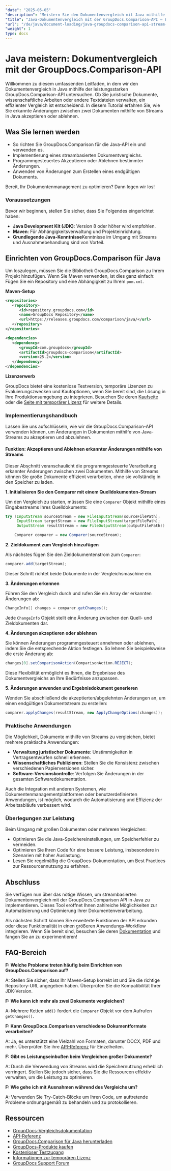 ```yaml
---
"date": "2025-05-05"
"description": "Meistern Sie den Dokumentenvergleich mit Java mithilfe der leistungsstarken GroupDocs.Comparison-API. Lernen Sie streambasierte Techniken für die effiziente Handhabung juristischer, akademischer und Softwaredokumente."
"title": "Java-Dokumentenvergleich mit der GroupDocs.Comparison-API – Ein streambasierter Ansatz"
"url": "/de/java/document-loading/java-groupdocs-comparison-api-stream-document-compare/"
"weight": 1
type: docs
---
```

# Java meistern: Dokumentvergleich mit der GroupDocs.Comparison-API

Willkommen zu diesem umfassenden Leitfaden, in dem wir den Dokumentenvergleich in Java mithilfe der leistungsstarken GroupDocs.Comparison-API untersuchen. Ob Sie juristische Dokumente, wissenschaftliche Arbeiten oder andere Textdateien verwalten, ein effizienter Vergleich ist entscheidend. In diesem Tutorial erfahren Sie, wie Sie erkannte Änderungen zwischen zwei Dokumenten mithilfe von Streams in Java akzeptieren oder ablehnen.

## Was Sie lernen werden

- So richten Sie GroupDocs.Comparison für die Java-API ein und verwenden es.
- Implementierung eines streambasierten Dokumentvergleichs.
- Programmgesteuertes Akzeptieren oder Ablehnen bestimmter Änderungen.
- Anwenden von Änderungen zum Erstellen eines endgültigen Dokuments.

Bereit, Ihr Dokumentenmanagement zu optimieren? Dann legen wir los!

### Voraussetzungen

Bevor wir beginnen, stellen Sie sicher, dass Sie Folgendes eingerichtet haben:

- **Java Development Kit (JDK)**: Version 8 oder höher wird empfohlen.
- **Maven**: Für Abhängigkeitsverwaltung und Projekteinrichtung.
- **Grundlegende Java-Kenntnisse**Kenntnisse im Umgang mit Streams und Ausnahmebehandlung sind von Vorteil.

## Einrichten von GroupDocs.Comparison für Java

Um loszulegen, müssen Sie die Bibliothek GroupDocs.Comparison zu Ihrem Projekt hinzufügen. Wenn Sie Maven verwenden, ist dies ganz einfach: Fügen Sie ein Repository und eine Abhängigkeit zu Ihrem `pom.xml`.

**Maven-Setup**

```xml
<repositories>
   <repository>
      <id>repository.groupdocs.com</id>
      <name>GroupDocs Repository</name>
      <url>https://releases.groupdocs.com/comparison/java/</url>
   </repository>
</repositories>

<dependencies>
   <dependency>
      <groupId>com.groupdocs</groupId>
      <artifactId>groupdocs-comparison</artifactId>
      <version>25.2</version>
   </dependency>
</dependencies>
```

**Lizenzerwerb**

GroupDocs bietet eine kostenlose Testversion, temporäre Lizenzen zu Evaluierungszwecken und Kaufoptionen, wenn Sie bereit sind, die Lösung in Ihre Produktionsumgebung zu integrieren. Besuchen Sie deren [Kaufseite](https://purchase.groupdocs.com/buy) oder die [Seite mit temporärer Lizenz](https://purchase.groupdocs.com/temporary-license/) für weitere Details.

### Implementierungshandbuch

Lassen Sie uns aufschlüsseln, wie wir die GroupDocs.Comparison-API verwenden können, um Änderungen in Dokumenten mithilfe von Java-Streams zu akzeptieren und abzulehnen.

#### Funktion: Akzeptieren und Ablehnen erkannter Änderungen mithilfe von Streams

Dieser Abschnitt veranschaulicht die programmgesteuerte Verarbeitung erkannter Änderungen zwischen zwei Dokumenten. Mithilfe von Streams können Sie große Dokumente effizient verarbeiten, ohne sie vollständig in den Speicher zu laden.

**1. Initialisieren Sie den Comparer mit einem Quelldokumenten-Stream**

Um den Vergleich zu starten, müssen Sie eine `Comparer` Objekt mithilfe eines Eingabestreams Ihres Quelldokuments:

```java
try (InputStream sourceStream = new FileInputStream(sourceFilePath);
     InputStream targetStream = new FileInputStream(targetFilePath);
     OutputStream resultStream = new FileOutputStream(outputFilePath)) {

    Comparer comparer = new Comparer(sourceStream);
```

**2. Zieldokument zum Vergleich hinzufügen**

Als nächstes fügen Sie den Zieldokumentenstrom zum `Comparer`:

```java
comparer.add(targetStream);
```

Dieser Schritt richtet beide Dokumente in der Vergleichsmaschine ein.

**3. Änderungen erkennen**

Führen Sie den Vergleich durch und rufen Sie ein Array der erkannten Änderungen ab:

```java
ChangeInfo[] changes = comparer.getChanges();
```

Jede `ChangeInfo` Objekt stellt eine Änderung zwischen den Quell- und Zieldokumenten dar.

**4. Änderungen akzeptieren oder ablehnen**

Sie können Änderungen programmgesteuert annehmen oder ablehnen, indem Sie die entsprechende Aktion festlegen. So lehnen Sie beispielsweise die erste Änderung ab:

```java
changes[0].setComparisonAction(ComparisonAction.REJECT);
```

Diese Flexibilität ermöglicht es Ihnen, die Ergebnisse des Dokumentvergleichs an Ihre Bedürfnisse anzupassen.

**5. Änderungen anwenden und Ergebnisdokument generieren**

Wenden Sie abschließend die akzeptierten/abgelehnten Änderungen an, um einen endgültigen Dokumentstream zu erstellen:

```java
comparer.applyChanges(resultStream, new ApplyChangeOptions(changes));
```

### Praktische Anwendungen

Die Möglichkeit, Dokumente mithilfe von Streams zu vergleichen, bietet mehrere praktische Anwendungen:

- **Verwaltung juristischer Dokumente**: Unstimmigkeiten in Vertragsentwürfen schnell erkennen.
- **Wissenschaftliches Publizieren**: Stellen Sie die Konsistenz zwischen verschiedenen Papierversionen sicher.
- **Software-Versionskontrolle**: Verfolgen Sie Änderungen in der gesamten Softwaredokumentation.

Auch die Integration mit anderen Systemen, wie Dokumentenmanagementplattformen oder benutzerdefinierten Anwendungen, ist möglich, wodurch die Automatisierung und Effizienz der Arbeitsabläufe verbessert wird.

### Überlegungen zur Leistung

Beim Umgang mit großen Dokumenten oder mehreren Vergleichen:

- Optimieren Sie die Java-Speichereinstellungen, um Speicherfehler zu vermeiden.
- Optimieren Sie Ihren Code für eine bessere Leistung, insbesondere in Szenarien mit hoher Auslastung.
- Lesen Sie regelmäßig die GroupDocs-Dokumentation, um Best Practices zur Ressourcennutzung zu erfahren.

## Abschluss

Sie verfügen nun über das nötige Wissen, um streambasierten Dokumentenvergleich mit der GroupDocs.Comparison API in Java zu implementieren. Dieses Tool eröffnet Ihnen zahlreiche Möglichkeiten zur Automatisierung und Optimierung Ihrer Dokumentenverarbeitung.

Als nächsten Schritt können Sie erweiterte Funktionen der API erkunden oder diese Funktionalität in einen größeren Anwendungs-Workflow integrieren. Wenn Sie bereit sind, besuchen Sie deren [Dokumentation](https://docs.groupdocs.com/comparison/java/) und fangen Sie an zu experimentieren!

## FAQ-Bereich

**F: Welche Probleme treten häufig beim Einrichten von GroupDocs.Comparison auf?**

A: Stellen Sie sicher, dass Ihr Maven-Setup korrekt ist und Sie die richtige Repository-URL angegeben haben. Überprüfen Sie die Kompatibilität Ihrer JDK-Version.

**F: Wie kann ich mehr als zwei Dokumente vergleichen?**

A: Mehrere Ketten `add()` fordert die `Comparer` Objekt vor dem Aufrufen `getChanges()`.

**F: Kann GroupDocs.Comparison verschiedene Dokumentformate verarbeiten?**

A: Ja, es unterstützt eine Vielzahl von Formaten, darunter DOCX, PDF und mehr. Überprüfen Sie ihre [API-Referenz](https://reference.groupdocs.com/comparison/java/) für Einzelheiten.

**F: Gibt es Leistungseinbußen beim Vergleichen großer Dokumente?**

A: Durch die Verwendung von Streams wird die Speichernutzung erheblich verringert. Stellen Sie jedoch sicher, dass Sie die Ressourcen effektiv verwalten, um die Leistung zu optimieren.

**F: Wie gehe ich mit Ausnahmen während des Vergleichs um?**

A: Verwenden Sie Try-Catch-Blöcke um Ihren Code, um auftretende Probleme ordnungsgemäß zu behandeln und zu protokollieren.

## Ressourcen

- [GroupDocs-Vergleichsdokumentation](https://docs.groupdocs.com/comparison/java/)
- [API-Referenz](https://reference.groupdocs.com/comparison/java/)
- [GroupDocs.Comparison für Java herunterladen](https://releases.groupdocs.com/comparison/java/)
- [GroupDocs-Produkte kaufen](https://purchase.groupdocs.com/buy)
- [Kostenloser Testzugang](https://releases.groupdocs.com/comparison/java/)
- [Informationen zur temporären Lizenz](https://purchase.groupdocs.com/temporary-license/)
- [GroupDocs Support Forum](https://forum.groupdocs.com/c/comparison)